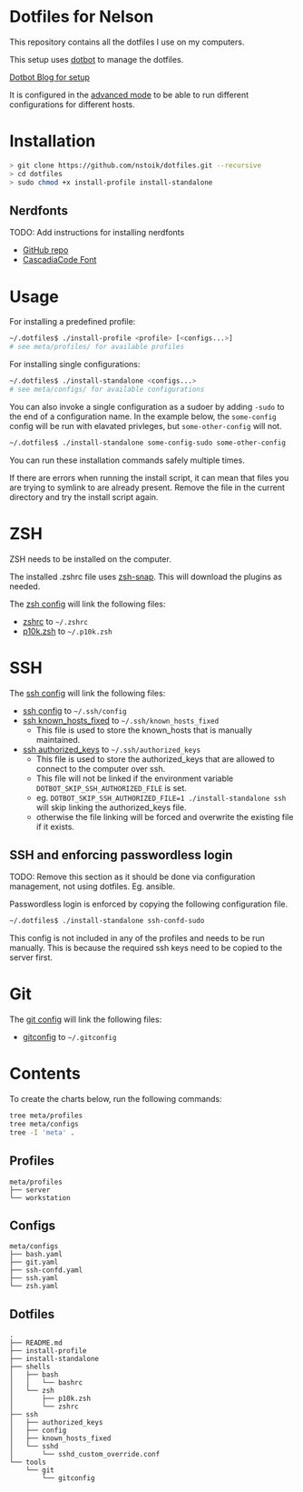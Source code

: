 # Dotfiles for Nelson

This repository contains all the dotfiles I use on my computers. 

This setup uses [dotbot](https://github.com/anishathalye/dotbot) to manage the dotfiles. 

[Dotbot Blog for setup](https://www.elliotdenolf.com/posts/bootstrap-your-dotfiles-with-dotbot)

It is configured in the [advanced mode](https://github.com/anishathalye/dotbot/wiki/Tips-and-Tricks#how-can-i-have-different-groups-of-tasks-for-different-hosts-with-different-configurations) to be able to run different configurations for different hosts.

# Installation
``` bash
> git clone https://github.com/nstoik/dotfiles.git --recursive
> cd dotfiles
> sudo chmod +x install-profile install-standalone
```
## Nerdfonts
TODO: Add instructions for installing nerdfonts

* [GitHub repo](https://github.com/ryanoasis/nerd-fonts)
* [CascadiaCode Font](https://github.com/ryanoasis/nerd-fonts/tree/master/patched-fonts/CascadiaCode)
# Usage
For installing a predefined profile:

``` bash
~/.dotfiles$ ./install-profile <profile> [<configs...>]
# see meta/profiles/ for available profiles
```

For installing single configurations:
``` bash
~/.dotfiles$ ./install-standalone <configs...>
# see meta/configs/ for available configurations
```

You can also invoke a single configuration as a sudoer by adding `-sudo` to the end of a configuration name. In the example below, the `some-config` config will be run with elavated privleges, but `some-other-config` will not.
``` bash
~/.dotfiles$ ./install-standalone some-config-sudo some-other-config
```


You can run these installation commands safely multiple times.

If there are errors when running the install script, it can mean that files you are trying to symlink to are already present. Remove the file in the current directory and try the install script again.

# ZSH
ZSH needs to be installed on the computer.

The installed .zshrc file uses [zsh-snap](https://github.com/marlonrichert/zsh-snap). This will download the plugins as needed.

The [zsh config](meta/configs/zsh.yaml) will link the following files:
* [zshrc](zsh/zshrc) to `~/.zshrc`
* [p10k.zsh](zsh/p10k.zsh) to `~/.p10k.zsh`

# SSH
The [ssh config](meta/configs/ssh.yaml) will link the following files:
* [ssh config](ssh/config) to `~/.ssh/config`
* [ssh known_hosts_fixed](ssh/known_hosts_fixed) to `~/.ssh/known_hosts_fixed`
    * This file is used to store the known_hosts that is manually maintained.
* [ssh authorized_keys](ssh/authorized_keys) to `~/.ssh/authorized_keys`
    * This file is used to store the authorized_keys that are allowed to connect to the computer over ssh.
    * This file will not be linked if the environment variable `DOTBOT_SKIP_SSH_AUTHORIZED_FILE` is set.
    * eg. `DOTBOT_SKIP_SSH_AUTHORIZED_FILE=1 ./install-standalone ssh` will skip linking the authorized_keys file.
    * otherwise the file linking will be forced and overwrite the existing file if it exists.

## SSH and enforcing passwordless login
TODO: Remove this section as it should be done via configuration management, not using dotfiles. Eg. ansible.

Passwordless login is enforced by copying the following configuration file.

``` bash
~/.dotfiles$ ./install-standalone ssh-confd-sudo
```

This config is not included in any of the profiles and needs to be run manually. This is because the required ssh keys need to be copied to the server first.

# Git
The [git config](meta/configs/git.yaml) will link the following files:
* [gitconfig](git/gitconfig) to `~/.gitconfig`

# Contents
To create the charts below, run the following commands:
``` bash
tree meta/profiles
tree meta/configs
tree -I 'meta' .
```
## Profiles
```
meta/profiles
├── server
└── workstation
```
## Configs
```
meta/configs
├── bash.yaml
├── git.yaml
├── ssh-confd.yaml
├── ssh.yaml
└── zsh.yaml
```
## Dotfiles
```
.
├── README.md
├── install-profile
├── install-standalone
├── shells
│   ├── bash
│   │   └── bashrc
│   └── zsh
│       ├── p10k.zsh
│       └── zshrc
├── ssh
│   ├── authorized_keys
│   ├── config
│   ├── known_hosts_fixed
│   └── sshd
│       └── sshd_custom_override.conf
└── tools
    └── git
        └── gitconfig
```